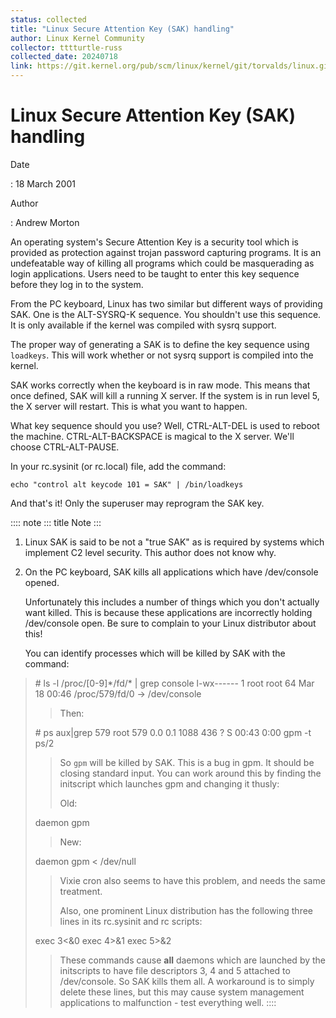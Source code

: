 ```yaml
---
status: collected
title: "Linux Secure Attention Key (SAK) handling"
author: Linux Kernel Community
collector: tttturtle-russ
collected_date: 20240718
link: https://git.kernel.org/pub/scm/linux/kernel/git/torvalds/linux.git/tree/Documentation/security/sak.rst
---
```


# Linux Secure Attention Key (SAK) handling

Date

:   18 March 2001

Author

:   Andrew Morton

An operating system\'s Secure Attention Key is a security tool which is
provided as protection against trojan password capturing programs. It is
an undefeatable way of killing all programs which could be masquerading
as login applications. Users need to be taught to enter this key
sequence before they log in to the system.

From the PC keyboard, Linux has two similar but different ways of
providing SAK. One is the ALT-SYSRQ-K sequence. You shouldn\'t use this
sequence. It is only available if the kernel was compiled with sysrq
support.

The proper way of generating a SAK is to define the key sequence using
`loadkeys`. This will work whether or not sysrq support is compiled into
the kernel.

SAK works correctly when the keyboard is in raw mode. This means that
once defined, SAK will kill a running X server. If the system is in run
level 5, the X server will restart. This is what you want to happen.

What key sequence should you use? Well, CTRL-ALT-DEL is used to reboot
the machine. CTRL-ALT-BACKSPACE is magical to the X server. We\'ll
choose CTRL-ALT-PAUSE.

In your rc.sysinit (or rc.local) file, add the command:

    echo "control alt keycode 101 = SAK" | /bin/loadkeys

And that\'s it! Only the superuser may reprogram the SAK key.

:::: note
::: title
Note
:::

1.  Linux SAK is said to be not a \"true SAK\" as is required by systems
    which implement C2 level security. This author does not know why.

2.  On the PC keyboard, SAK kills all applications which have
    /dev/console opened.

    Unfortunately this includes a number of things which you don\'t
    actually want killed. This is because these applications are
    incorrectly holding /dev/console open. Be sure to complain to your
    Linux distributor about this!

    You can identify processes which will be killed by SAK with the
    command:

> \# ls -l /proc/\[0-9\]\*/fd/\* \| grep console l-wx\-\-\-\-\-- 1 root
> root 64 Mar 18 00:46 /proc/579/fd/0 -\> /dev/console
>
> > Then:
>
> \# ps aux\|grep 579 root 579 0.0 0.1 1088 436 ? S 00:43 0:00 gpm -t
> ps/2
>
> > So `gpm` will be killed by SAK. This is a bug in gpm. It should be
> > closing standard input. You can work around this by finding the
> > initscript which launches gpm and changing it thusly:
> >
> > Old:
>
> daemon gpm
>
> > New:
>
> daemon gpm \< /dev/null
>
> > Vixie cron also seems to have this problem, and needs the same
> > treatment.
> >
> > Also, one prominent Linux distribution has the following three lines
> > in its rc.sysinit and rc scripts:
>
> exec 3\<&0 exec 4\>&1 exec 5\>&2
>
> > These commands cause **all** daemons which are launched by the
> > initscripts to have file descriptors 3, 4 and 5 attached to
> > /dev/console. So SAK kills them all. A workaround is to simply
> > delete these lines, but this may cause system management
> > applications to malfunction - test everything well.
::::
